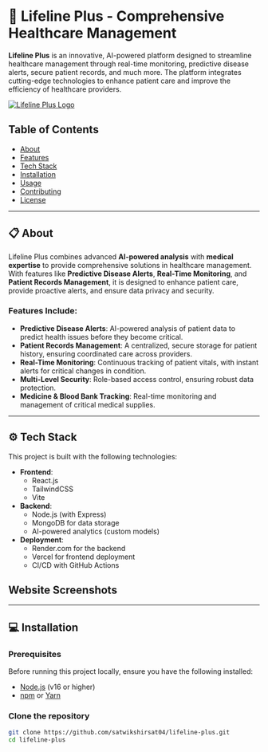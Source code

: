 # 🏥 Lifeline Plus - Comprehensive Healthcare Management

**Lifeline Plus** is an innovative, AI-powered platform designed to streamline healthcare management through real-time monitoring, predictive disease alerts, secure patient records, and much more. The platform integrates cutting-edge technologies to enhance patient care and improve the efficiency of healthcare providers.

[![Lifeline Plus Logo](https://your-logo-url.com)](https://github.com/satwikshirsat04/lifeline-plus)

## Table of Contents
- [About](#about)
- [Features](#features)
- [Tech Stack](#tech-stack)
- [Installation](#installation)
- [Usage](#usage)
- [Contributing](#contributing)
- [License](#license)

---

## 📋 About

Lifeline Plus combines advanced **AI-powered analysis** with **medical expertise** to provide comprehensive solutions in healthcare management. With features like **Predictive Disease Alerts**, **Real-Time Monitoring**, and **Patient Records Management**, it is designed to enhance patient care, provide proactive alerts, and ensure data privacy and security.

### Features Include:
- **Predictive Disease Alerts**: AI-powered analysis of patient data to predict health issues before they become critical.
- **Patient Records Management**: A centralized, secure storage for patient history, ensuring coordinated care across providers.
- **Real-Time Monitoring**: Continuous tracking of patient vitals, with instant alerts for critical changes in condition.
- **Multi-Level Security**: Role-based access control, ensuring robust data protection.
- **Medicine & Blood Bank Tracking**: Real-time monitoring and management of critical medical supplies.

---

## ⚙️ Tech Stack

This project is built with the following technologies:

- **Frontend**: 
  - React.js
  - TailwindCSS
  - Vite
- **Backend**:
  - Node.js (with Express)
  - MongoDB for data storage
  - AI-powered analytics (custom models)
- **Deployment**:
  - Render.com for the backend
  - Vercel for frontend deployment
  - CI/CD with GitHub Actions

## Website Screenshots


---

## 💻 Installation

### Prerequisites

Before running this project locally, ensure you have the following installed:

- [Node.js](https://nodejs.org/en/) (v16 or higher)
- [npm](https://www.npmjs.com/) or [Yarn](https://yarnpkg.com/)

### Clone the repository

```bash
git clone https://github.com/satwikshirsat04/lifeline-plus.git
cd lifeline-plus
